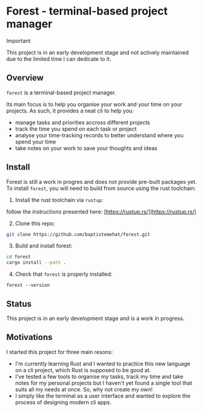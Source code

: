 # Forest - terminal-based project manager

> [!IMPORTANT]  
> This project is in an early development stage and not actively maintained due to the limited time I can dedicate to it.


## Overview
`forest` is a terminal-based project manager.

Its main focus is to help you organise your work and your time on your projects.
As such, it provides a neat cli to help you:
* manage tasks and priorities accross different projects
* track the time you spend on each task or project
* analyse your time-tracking records to better understand where you spend your time
* take notes on your work to save your thoughts and ideas

## Install
Forest is still a work in progres and does not provide pre-built packages yet.
To install `forest`, you will need to build from source using the rust toolchain:

1) Install the rust toolchain via `rustup`:

follow the instructions presented here: [https://rustup.rs/](https://rustup.rs/)

2) Clone this repo:
```sh
git clone https://github.com/baptistemehat/forest.git
```

3) Build and install forest:
```sh
cd forest
cargo install --path .
```

4) Check that `forest` is properly installed:
```
forest --version
```

## Status
This project is in an early development stage and is a work in progress.

## Motivations
I started this project for three main resons:

* I'm currently learning Rust and I wanted to practice this new language on a cli project, which Rust is supposed to be good at.
* I've tested a few tools to organise my tasks, track my time and take notes for my personal projects but I haven't yet found a single tool that suits all my needs at once. So, why not create my own!
* I simply like the terminal as a user interface and wanted to explore the process of designing modern cli apps.

